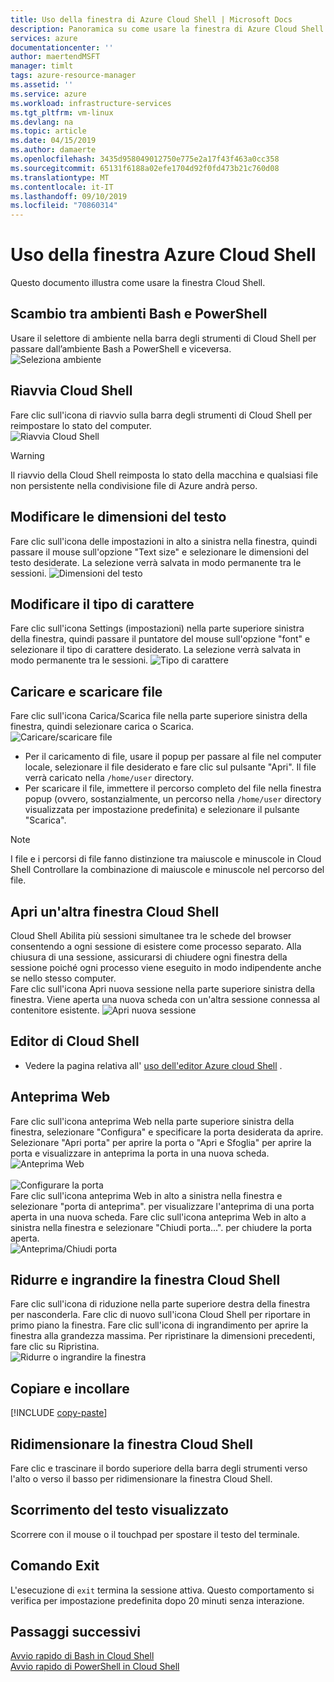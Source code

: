 ```yaml
---
title: Uso della finestra di Azure Cloud Shell | Microsoft Docs
description: Panoramica su come usare la finestra di Azure Cloud Shell.
services: azure
documentationcenter: ''
author: maertendMSFT
manager: timlt
tags: azure-resource-manager
ms.assetid: ''
ms.service: azure
ms.workload: infrastructure-services
ms.tgt_pltfrm: vm-linux
ms.devlang: na
ms.topic: article
ms.date: 04/15/2019
ms.author: damaerte
ms.openlocfilehash: 3435d958049012750e775e2a17f43f463a0cc358
ms.sourcegitcommit: 65131f6188a02efe1704d92f0fd473b21c760d08
ms.translationtype: MT
ms.contentlocale: it-IT
ms.lasthandoff: 09/10/2019
ms.locfileid: "70860314"
---
```

# <a name="using-the-azure-cloud-shell-window"></a>Uso della finestra Azure Cloud Shell

Questo documento illustra come usare la finestra Cloud Shell.

## <a name="swap-between-bash-and-powershell-environments"></a>Scambio tra ambienti Bash e PowerShell

Usare il selettore di ambiente nella barra degli strumenti di Cloud Shell per passare dall’ambiente Bash a PowerShell e viceversa.  
![Seleziona ambiente](media/using-the-shell-window/env-selector.png)

## <a name="restart-cloud-shell"></a>Riavvia Cloud Shell
Fare clic sull'icona di riavvio sulla barra degli strumenti di Cloud Shell per reimpostare lo stato del computer.  
![Riavvia Cloud Shell](media/using-the-shell-window/restart.png)
> [!WARNING]
> Il riavvio della Cloud Shell reimposta lo stato della macchina e qualsiasi file non persistente nella condivisione file di Azure andrà perso.

## <a name="change-the-text-size"></a>Modificare le dimensioni del testo
Fare clic sull'icona delle impostazioni in alto a sinistra nella finestra, quindi passare il mouse sull'opzione "Text size" e selezionare le dimensioni del testo desiderate. La selezione verrà salvata in modo permanente tra le sessioni.
![Dimensioni del testo](media/using-the-shell-window/text-size.png)

## <a name="change-the-font"></a>Modificare il tipo di carattere
Fare clic sull'icona Settings (impostazioni) nella parte superiore sinistra della finestra, quindi passare il puntatore del mouse sull'opzione "font" e selezionare il tipo di carattere desiderato.  La selezione verrà salvata in modo permanente tra le sessioni.
![Tipo di carattere](media/using-the-shell-window/text-font.png)

## <a name="upload-and-download-files"></a>Caricare e scaricare file
Fare clic sull'icona Carica/Scarica file nella parte superiore sinistra della finestra, quindi selezionare carica o Scarica.  
![Caricare/scaricare file](media/using-the-shell-window/uploaddownload.png)
* Per il caricamento di file, usare il popup per passare al file nel computer locale, selezionare il file desiderato e fare clic sul pulsante "Apri".  Il file verrà caricato nella `/home/user` directory.
* Per scaricare il file, immettere il percorso completo del file nella finestra popup (ovvero, sostanzialmente, un percorso nella `/home/user` directory visualizzata per impostazione predefinita) e selezionare il pulsante "Scarica".  
> [!NOTE] 
> I file e i percorsi di file fanno distinzione tra maiuscole e minuscole in Cloud Shell Controllare la combinazione di maiuscole e minuscole nel percorso del file.

## <a name="open-another-cloud-shell-window"></a>Apri un'altra finestra Cloud Shell
Cloud Shell Abilita più sessioni simultanee tra le schede del browser consentendo a ogni sessione di esistere come processo separato.
Alla chiusura di una sessione, assicurarsi di chiudere ogni finestra della sessione poiché ogni processo viene eseguito in modo indipendente anche se nello stesso computer.  
Fare clic sull'icona Apri nuova sessione nella parte superiore sinistra della finestra. Viene aperta una nuova scheda con un'altra sessione connessa al contenitore esistente.
![Apri nuova sessione](media/using-the-shell-window/newsession.png)

## <a name="cloud-shell-editor"></a>Editor di Cloud Shell
* Vedere la pagina relativa all' [uso dell'editor Azure cloud Shell](using-cloud-shell-editor.md) .

## <a name="web-preview"></a>Anteprima Web
Fare clic sull'icona anteprima Web nella parte superiore sinistra della finestra, selezionare "Configura" e specificare la porta desiderata da aprire.  Selezionare "Apri porta" per aprire la porta o "Apri e Sfoglia" per aprire la porta e visualizzare in anteprima la porta in una nuova scheda.  
![Anteprima Web](media/using-the-shell-window/preview.png)  
<br>
![Configurare la porta](media/using-the-shell-window/preview-configure.png)  
Fare clic sull'icona anteprima Web in alto a sinistra nella finestra e selezionare "porta di anteprima". per visualizzare l'anteprima di una porta aperta in una nuova scheda. Fare clic sull'icona anteprima Web in alto a sinistra nella finestra e selezionare "Chiudi porta...". per chiudere la porta aperta.  
![Anteprima/Chiudi porta](media/using-the-shell-window/preview-options.png)

## <a name="minimize--maximize-cloud-shell-window"></a>Ridurre e ingrandire la finestra Cloud Shell
Fare clic sull'icona di riduzione nella parte superiore destra della finestra per nasconderla. Fare clic di nuovo sull'icona Cloud Shell per riportare in primo piano la finestra.
Fare clic sull'icona di ingrandimento per aprire la finestra alla grandezza massima. Per ripristinare la dimensioni precedenti, fare clic su Ripristina.  
![Ridurre o ingrandire la finestra](media/using-the-shell-window/minmax.png)

## <a name="copy-and-paste"></a>Copiare e incollare
[!INCLUDE [copy-paste](../../includes/cloud-shell-copy-paste.md)]

## <a name="resize-cloud-shell-window"></a>Ridimensionare la finestra Cloud Shell
Fare clic e trascinare il bordo superiore della barra degli strumenti verso l'alto o verso il basso per ridimensionare la finestra Cloud Shell.

## <a name="scrolling-text-display"></a>Scorrimento del testo visualizzato
Scorrere con il mouse o il touchpad per spostare il testo del terminale.

## <a name="exit-command"></a>Comando Exit
L'esecuzione di `exit` termina la sessione attiva. Questo comportamento si verifica per impostazione predefinita dopo 20 minuti senza interazione.

## <a name="next-steps"></a>Passaggi successivi

[Avvio rapido di Bash in Cloud Shell](quickstart.md) <br>
[Avvio rapido di PowerShell in Cloud Shell](quickstart-powershell.md)
